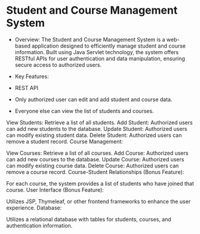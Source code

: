 # Student and Course Management System

* Overview:
The Student and Course Management System is a web-based application designed to efficiently manage student and course information. Built using Java Servlet technology, the system offers RESTful APIs for user authentication and data manipulation, ensuring secure access to authorized users.

* Key Features:

* REST API
* Only authorized user can edit and add student and course data.
* Everyone else can view the list of students and courses.

View Students: Retrieve a list of all students.
Add Student: Authorized users can add new students to the database.
Update Student: Authorized users can modify existing student data.
Delete Student: Authorized users can remove a student record.
Course Management:

View Courses: Retrieve a list of all courses.
Add Course: Authorized users can add new courses to the database.
Update Course: Authorized users can modify existing course data.
Delete Course: Authorized users can remove a course record.
Course-Student Relationships (Bonus Feature):

For each course, the system provides a list of students who have joined that course.
User Interface (Bonus Feature):

Utilizes JSP, Thymeleaf, or other frontend frameworks to enhance the user experience.
Database:

Utilizes a relational database with tables for students, courses, and authentication information.
